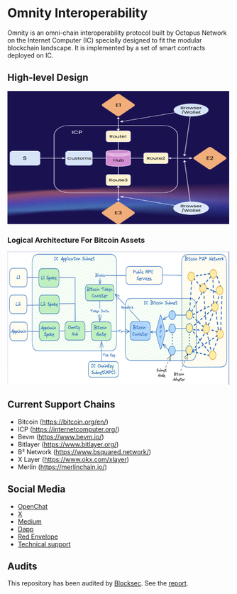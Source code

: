 # Omnity Interoperability

Omnity is an omni-chain interoperability protocol built by Octopus Network on the Internet Computer (IC) specially designed to fit the modular blockchain landscape. It is implemented by a set of smart contracts deployed on IC.

## High-level Design

<img width="500" height="300" alt="Omnity" src="./img/omnity.png">

### Logical Architecture For Bitcoin Assets
<img width="500" height="300" alt="BTC" src="./img/btc.png">


## Current Support Chains

* Bitcoin (https://bitcoin.org/en/)
* ICP (https://internetcomputer.org/)
* Bevm (https://www.bevm.io/)
* Bitlayer (https://www.bitlayer.org/)
* B² Network (https://www.bsquared.network/)
* X Layer (https://www.okx.com/xlayer)
* Merlin (https://merlinchain.io/)

## Social Media

* [OpenChat](https://oc.app/community/o5uz6-dqaaa-aaaar-bhnia-cai/channel/55564096078728941684293384519740574712/)
* [X](https://twitter.com/OmnityNetwork)
* [Medium](https://medium.com/omnity)
* [Dapp](https://bridge.omnity.network/)
* [Red Envelope](https://oc.app/community/csmnf-nyaaa-aaaar-a2uda-cai/channel/257625026752796078802282812381756979432/?ref=iets5-biaaa-aaaaf-blpfq-cai)
* [Technical support](https://oc.app/community/o5uz6-dqaaa-aaaar-bhnia-cai/channel/209373796018851818071085429101874032721/)

## Audits

This repository has been audited by [Blocksec](https://blocksec.com/). See the [report](./auditing-reports/blocksec_omnity_v1.0_signed.pdf).
